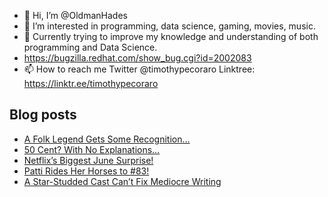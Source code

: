 - 👋 Hi, I’m @OldmanHades
- 👀 I’m interested in programming, data science, gaming, movies, music.
- 🌱 Currently trying to improve my knowledge and understanding of both programming and Data Science.
- https://bugzilla.redhat.com/show_bug.cgi?id=2002083
- 📫 How to reach me Twitter @timothypecoraro
Linktree: https://linktr.ee/timothypecoraro

## Blog posts
<!-- BLOG-POST-LIST:START -->
- [A Folk Legend Gets Some Recognition…](https://medium.com/@timothypecoraro/a-folk-legend-gets-some-recognition-cc0b9b64f435?source=rss-5097f5c9b801------2)
- [50 Cent? With No Explanations…](https://medium.com/@timothypecoraro/50-cent-with-no-explanations-ace99ce2f36e?source=rss-5097f5c9b801------2)
- [Netflix’s Biggest June Surprise!](https://medium.com/@timothypecoraro/netflixs-biggest-june-surprise-9948f6b8fbf5?source=rss-5097f5c9b801------2)
- [Patti Rides Her Horses to #83!](https://medium.com/@timothypecoraro/patti-rides-her-horses-to-83-2ee8af18a20d?source=rss-5097f5c9b801------2)
- [A Star-Studded Cast Can’t Fix Mediocre Writing](https://medium.com/@timothypecoraro/a-star-studded-cast-cant-fix-mediocre-writing-8eb10b3d8009?source=rss-5097f5c9b801------2)
<!-- BLOG-POST-LIST:END -->
